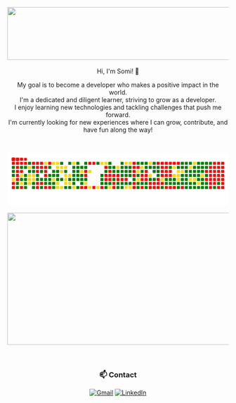 <div align="center">
  <a href="https://github.com/devxb/gitanimals">

  <img
      src="https://render.gitanimals.org/lines/joosomi?pet-id=653899214607246479"
      width="600"
      height="120"
  />
  </a>
  <p></p>
  
  <p>Hi, I'm Somi! 👋

  My goal is to become a developer who makes a positive impact in the world.  
  I'm a dedicated and diligent learner, striving to grow as a developer.  
  I enjoy learning new technologies and tackling challenges that push me forward.  
  I'm currently looking for new experiences where I can grow, contribute, and have fun along the way!</p>

  <br>
 
  <p></p>


  <img src="https://github.com/joosomi/joosomi/blob/output/christmas.gif" alt="Christmas Snake" width="600">

  <img
    src="https://render.gitanimals.org/farms/joosomi"
    width="600"
    height="300"
  />


  <br>

  ### 📫 Contact

  [![Gmail](https://img.shields.io/badge/Gmail-d14836?style=flat-square&logo=Gmail&logoColor=white)](mailto:wnthal1211@gmail.com)
  [![LinkedIn](https://img.shields.io/badge/LinkedIn-0077B5?style=flat-square&logo=LinkedIn&logoColor=white)](https://www.linkedin.com/in/somijoo)

  <br>

</div>

